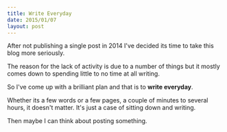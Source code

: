 ```yaml
---
title: Write Everyday
date: 2015/01/07
layout: post
---
```


After not publishing a single post in 2014 I've decided its time to take this blog more seriously.

The reason for the lack of activity is due to a number of things but it mostly comes down to spending little to no time at all writing.

So I've come up with a brilliant plan and that is to **write everyday**.

Whether its a few words or a few pages, a couple of minutes to several hours, it doesn't matter. It's just a case of sitting down and writing.

Then maybe I can think about posting something.
